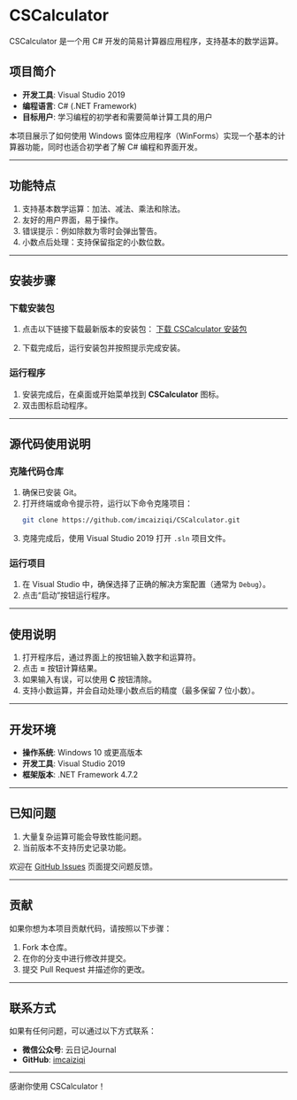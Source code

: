 # CSCalculator

CSCalculator 是一个用 C# 开发的简易计算器应用程序，支持基本的数学运算。

## 项目简介

- **开发工具**: Visual Studio 2019
- **编程语言**: C# (.NET Framework)
- **目标用户**: 学习编程的初学者和需要简单计算工具的用户

本项目展示了如何使用 Windows 窗体应用程序（WinForms）实现一个基本的计算器功能，同时也适合初学者了解 C# 编程和界面开发。

---

## 功能特点

1. 支持基本数学运算：加法、减法、乘法和除法。
2. 友好的用户界面，易于操作。
3. 错误提示：例如除数为零时会弹出警告。
4. 小数点后处理：支持保留指定的小数位数。

---

## 安装步骤

### **下载安装包**

1. 点击以下链接下载最新版本的安装包：
   [下载 CSCalculator 安装包](https://github.com/imcaiziqi/CSCalculator/releases/tag/v1.0.0)  
   
2. 下载完成后，运行安装包并按照提示完成安装。

### **运行程序**

1. 安装完成后，在桌面或开始菜单找到 **CSCalculator** 图标。
2. 双击图标启动程序。

---

## 源代码使用说明

### **克隆代码仓库**

1. 确保已安装 Git。
2. 打开终端或命令提示符，运行以下命令克隆项目：
   ```bash
   git clone https://github.com/imcaiziqi/CSCalculator.git
   ```
3. 克隆完成后，使用 Visual Studio 2019 打开 `.sln` 项目文件。

### **运行项目**

1. 在 Visual Studio 中，确保选择了正确的解决方案配置（通常为 `Debug`）。
2. 点击“启动”按钮运行程序。

---

## 使用说明

1. 打开程序后，通过界面上的按钮输入数字和运算符。
2. 点击 **=** 按钮计算结果。
3. 如果输入有误，可以使用 **C** 按钮清除。
4. 支持小数运算，并会自动处理小数点后的精度（最多保留 7 位小数）。

---

## 开发环境

- **操作系统**: Windows 10 或更高版本
- **开发工具**: Visual Studio 2019
- **框架版本**: .NET Framework 4.7.2 

---

## 已知问题

1. 大量复杂运算可能会导致性能问题。
2. 当前版本不支持历史记录功能。

欢迎在 [GitHub Issues](https://github.com/imcaiziqi/CSCalculator/issues) 页面提交问题反馈。

---

## 贡献

如果你想为本项目贡献代码，请按照以下步骤：

1. Fork 本仓库。
2. 在你的分支中进行修改并提交。
3. 提交 Pull Request 并描述你的更改。

---

## 联系方式

如果有任何问题，可以通过以下方式联系：

- **微信公众号**: 云日记Journal
- **GitHub**: [imcaiziqi](https://github.com/imcaiziqi)

---

感谢你使用 CSCalculator！